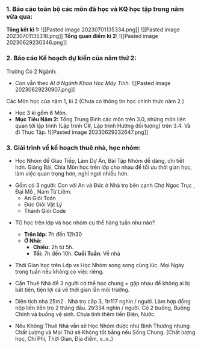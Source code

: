 ### 1. Báo cáo toàn bộ các môn đã học và KQ học tập trong năm vừa qua:

**Tổng kết kì 1:**
![[Pasted image 20230701135334.png]]
![[Pasted image 20230701135318.png]]
**Tổng quan điểm kì 2:**
![[Pasted image 20230629230346.png]]

### 2. Báo cáo Kế hoạch dự kiến của năm thứ 2:

Trường Có 2 Ngành: 
+ Con vẫn theo *AI ở Ngành Khoa Học Máy Tính.*
![[Pasted image 20230629230907.png]]


Các Môn học của năm 1, kì 2 (Chưa có thông tin học chính thức năm 2 )
+ Học 3 kì gồm 6 Môn.
+ **Mục Tiêu Năm 2:**  Tổng Trung Bình các môn trên 3.0, những môn liên quan tới lập trình (Lập trình C#, Lập trình Hướng đối tượng) trên 3.4. Và đi Thực Tập.
![[Pasted image 20230629232647.png]]


### 3. Giải trình về kế hoạch thuê nhà, học nhóm:
- Học Nhóm để Giao Tiếp, Làm Dự Án, Bài Tập Nhóm dễ dàng, chi tiết hơn. Giảng Bài, Chia Môn học trên lớp cho nhau để tối ưu thời gian học, làm việc quan trọng hơn, nghỉ ngơi nhiều hơn.
+ Gồm có 3 người:
	Con với An và Đức ở Nhà trọ bên cạnh Chợ Ngọc Trục , Đại Mỗ , Nam Từ Liêm.
	+ An Giỏi Toán
	+ Đức Giỏi Vật Lý
	+ Thành Giỏi Code

- TG học trên lớp và học nhóm cụ thể hàng tuần như nào? 
	+ **Trên lớp:** 7h đến 12h30
	+ **Ở Nhà:** 
		+ **Chiều:** 2h từ 5h.
		+ **Tối:** 7h đến 10h.
	**Cuối Tuần**: Về nhà



- Thời Gian học trên Lớp vs Học Nhóm song song cùng lúc. Mọi Ngày trong tuần nếu không có việc riêng.  
- Cần Thuê Nhà để 3 người có thể học chung + gặp nhau để không ai bị bất tiện, tiện lợi cả về thời gian lẫn môi trường. 
-  Diện tích nhà 25m2 . Nhà trọ cấp 3, 1tr117 nghìn / người. Làm hợp đồng nộp liền tiền trọ 2 tháng đầu. 2tr334 nghìn / người. Có 2 buồng, Buồng Chính và buồng vệ sinh. Chưa tính thêm tiền Điện, Nước. 
- Nếu Không Thuê Nhà vẫn sẽ Học Nhóm được như Bình Thường nhưng Chất Lượng và Mọi Thứ sẽ Không tốt bằng nếu Sống Chung. (Chất lượng học, Chi Phí, Thời Gian, Địa điểm, v..v..)